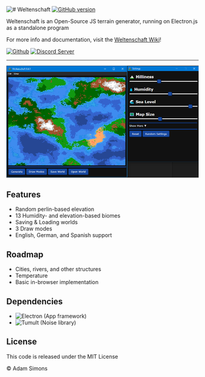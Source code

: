 ![# Weltenschaft](https://github.com/HoubkneghteS/Weltenschaft/blob/master/assets/icons/logo.png)
[![GitHub version](https://badge.fury.io/gh/HoubkneghteS%2FWeltenschaft.svg)](https://badge.fury.io/gh/HoubkneghteS%2FWeltenschaft)

Weltenschaft is an Open-Source JS terrain generator, running on Electron.js as a standalone program

For more info and documentation, visit the [Weltenschaft Wiki](https://github.com/HoubkneghteS/Weltenschaft/wiki)!

<a href="https://github.com/HoubkneghteS/Weltenschaft" target="_blank"><img alt="Github" src="https://cdn4.iconfinder.com/data/icons/iconsimple-logotypes/512/github-512.png" title="Github" width="40px" target="_blank"></a>
<a href="https://discord.gg/trJnfSQ" target="_blank"><img alt="Discord Server" src="https://discordapp.com/assets/07dca80a102d4149e9736d4b162cff6f.ico" title="Discord Server" width="40px" target="_blank"></a>

----

![Weltenschaft 0.4.0](https://github.com/HoubkneghteS/Weltenschaft/blob/master/assets/Screenshots/Screenshot1.png)

## Features
* Random perlin-based elevation
* 13 Humidity- and elevation-based biomes
* Saving & Loading worlds
* 3 Draw modes
* English, German, and Spanish support

## Roadmap
* Cities, rivers, and other structures
* Temperature
* Basic in-browser implementation

## Dependencies
* ![Electron](https://github.com/electron/electron) (App framework)
* ![Tumult](https://github.com/ScottyFillups/tumult) (Noise library)

## License

This code is released under the MIT License

© Adam Simons
